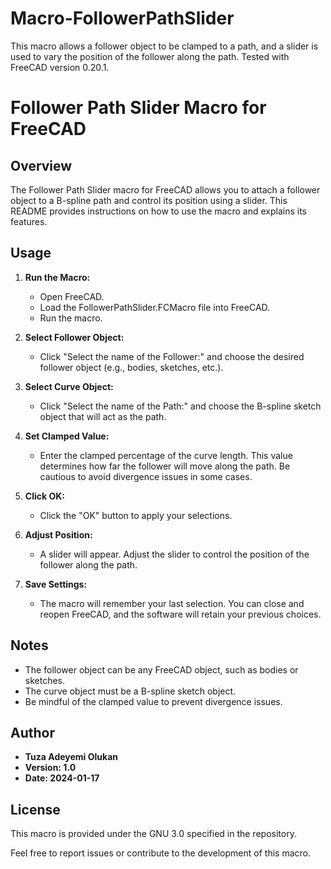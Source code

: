 # Macro-FollowerPathSlider
 This macro allows a follower object to be clamped to a path,              and a slider is used to vary the position of the follower along the path.              Tested with FreeCAD version 0.20.1.

 # Follower Path Slider Macro for FreeCAD

## Overview

The Follower Path Slider macro for FreeCAD allows you to attach a follower object to a B-spline path and control its position using a slider. This README provides instructions on how to use the macro and explains its features.

## Usage

1. **Run the Macro:**
   - Open FreeCAD.
   - Load the FollowerPathSlider.FCMacro file into FreeCAD.
   - Run the macro.

2. **Select Follower Object:**
   - Click "Select the name of the Follower:" and choose the desired follower object (e.g., bodies, sketches, etc.).

3. **Select Curve Object:**
   - Click "Select the name of the Path:" and choose the B-spline sketch object that will act as the path.

4. **Set Clamped Value:**
   - Enter the clamped percentage of the curve length. This value determines how far the follower will move along the path. Be cautious to avoid divergence issues in some cases.

5. **Click OK:**
   - Click the "OK" button to apply your selections.

6. **Adjust Position:**
   - A slider will appear. Adjust the slider to control the position of the follower along the path.

7. **Save Settings:**
   - The macro will remember your last selection. You can close and reopen FreeCAD, and the software will retain your previous choices.

## Notes

- The follower object can be any FreeCAD object, such as bodies or sketches.
- The curve object must be a B-spline sketch object.
- Be mindful of the clamped value to prevent divergence issues.

## Author

- **Tuza Adeyemi Olukan**
- **Version: 1.0**
- **Date: 2024-01-17**

## License

This macro is provided under the GNU 3.0 specified in the repository.

Feel free to report issues or contribute to the development of this macro.

